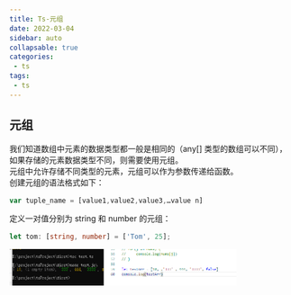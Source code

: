 ```yaml
---
title: Ts-元组
date: 2022-03-04
sidebar: auto
collapsable: true
categories:
 - ts
tags:
 - ts
---
```


## 元组
我们知道数组中元素的数据类型都一般是相同的（any[] 类型的数组可以不同），如果存储的元素数据类型不同，则需要使用元组。<br>
元组中允许存储不同类型的元素，元组可以作为参数传递给函数。<br>
创建元组的语法格式如下：<br>
```ts
var tuple_name = [value1,value2,value3,…value n]
```
定义一对值分别为 string 和 number 的元组：
```ts
let tom: [string, number] = ['Tom', 25];
```

<img src="./img/ts10.png" width="80%">